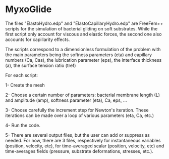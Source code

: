 # MyxoGlide

The files "ElastoHydro.edp" and "ElastoCapillaryHydro.edp" are FreeFem++ scripts for the simulation of bacterial gliding on soft substrates.
While the first script only account for viscous and elastic forces, the second one also accounts for capillarity effects. 

The scripts correspond to a dimensionless formulation of the problem with the main parameters being the softness parameters (eta) and 
capillary numbers (Ca, Cas), the lubrication parameter (eps), the interface thickness (a), the surface tension ratio (tref)

For each script:

1- Create the mesh

2- Choose a certain number of parameters: bacterial membrane length (L) and amplitude (amp), softness parameter (eta), Ca, eps, ...

3- Choose carefully the increment step for Newton's iteration. These iterations can be made over a loop of various parameters (eta, Ca, etc.)

4- Run the code.

5- There are several output files, but the user can add or suppress as needed. For now, there are 3 files, respectively for
 instantaneous variables (position, velocity, etc), for time-averaged scalar (position, velocity, etc) and time-averages fields (pressure, 
substrate deformations, stresses, etc.).
